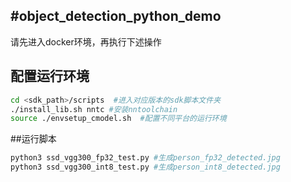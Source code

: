 #object_detection_python_demo
-----
请先进入docker环境，再执行下述操作
## 配置运行环境
```bash
cd <sdk_path>/scripts  #进入对应版本的sdk脚本文件夹
./install_lib.sh nntc #安装nntoolchain
source ./envsetup_cmodel.sh  #配置不同平台的运行环境
```
##运行脚本
```bash
python3 ssd_vgg300_fp32_test.py #生成person_fp32_detected.jpg
python3 ssd_vgg300_int8_test.py #生成person_int8_detected.jpg
```
